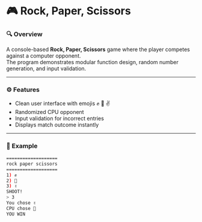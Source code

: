 # 🎮 Rock, Paper, Scissors

### 🔍 Overview
A console-based **Rock, Paper, Scissors** game where the player competes against a computer opponent.  
The program demonstrates modular function design, random number generation, and input validation.

---

### ⚙️ Features
- Clean user interface with emojis ✊ 🤚 ✌️  
- Randomized CPU opponent  
- Input validation for incorrect entries  
- Displays match outcome instantly  

---

### 🧩 Example
```bash
===================
rock paper scissors
===================
1) ✊
2) 🤚
3) ✌️
SHOOT!
> 3
You chose ✌️
CPU chose 🤚
YOU WIN
